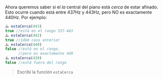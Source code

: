 Ahora queremos saber si el _la_ central del piano está _cerca_ de estar afinado. Esto ocurre cuando está entre 437Hz y 443Hz, pero NO es exactamente 440Hz. Por ejemplo:

```javascript
ム estaCerca(443)
true //está en el rango 337-443
ム estaCerca(442)
true //ídem caso anterior
ム estaCerca(440)
false //está en el rango, 
      //pero es exactamente 440
ム estaCerca(430)
false //está fuera del rango
```

> Escribí la función `estaCerca`